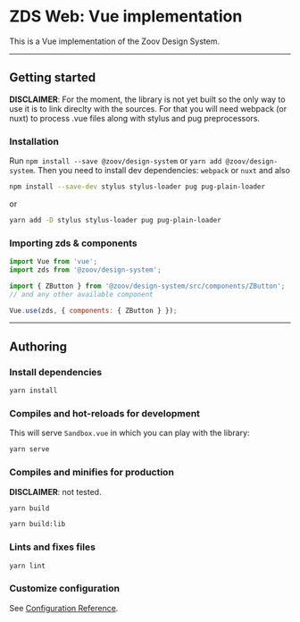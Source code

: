 # ZDS Web: Vue implementation

This is a Vue implementation of the Zoov Design System.

---

## Getting started

**DISCLAIMER**: For the moment, the library is not yet built so the only way to use it is to link direclty with the sources. For that you will need webpack (or nuxt) to process .vue files along with stylus and pug preprocessors.

### Installation

Run `npm install --save @zoov/design-system` or `yarn add @zoov/design-system`. Then you need to install dev dependencies: `webpack` or `nuxt` and also
```sh
npm install --save-dev stylus stylus-loader pug pug-plain-loader
```
or
```sh
yarn add -D stylus stylus-loader pug pug-plain-loader
```

### Importing zds & components

```js
import Vue from 'vue';
import zds from '@zoov/design-system';

import { ZButton } from '@zoov/design-system/src/components/ZButton';
// and any other available component

Vue.use(zds, { components: { ZButton } });
```

---

## Authoring

### Install dependencies

```sh
yarn install
```

### Compiles and hot-reloads for development

This will serve `Sandbox.vue` in which you can play with the library:

```sh
yarn serve
```

### Compiles and minifies for production

**DISCLAIMER**: not tested.

```sh
yarn build
```
```sh
yarn build:lib
```

### Lints and fixes files

```sh
yarn lint
```

### Customize configuration

See [Configuration Reference](https://cli.vuejs.org/config/).
